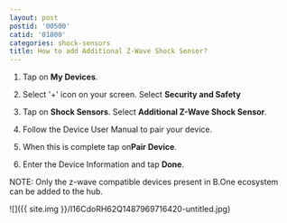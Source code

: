 ```yaml
---
layout: post
postid: '00500'
catid: '01800'
categories: shock-sensors
title: How to add Additional Z-Wave Shock Sensor?
---
```


1. Tap on **My Devices**.

2. Select '+' icon on your screen. Select **Security and Safety**

3. Tap on **Shock Sensors**. Select **Additional Z-Wave Shock Sensor**.

4. Follow the Device User Manual to pair your device.

5. When this is complete tap on**Pair Device**.

6. Enter the Device Information and tap **Done**.

NOTE: Only the z-wave compatible devices present in B.One ecosystem can be added to the hub.

![]({{ site.img }}/I16CdoRH62Q1487969716420-untitled.jpg)